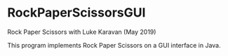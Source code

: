 # RockPaperScissorsGUI
Rock Paper Scissors with Luke Karavan (May 2019)

This program implements Rock Paper Scissors on a GUI interface in Java.
